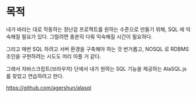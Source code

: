 # 목적

내가 바라는 대로 작동하는 장난감 프로젝트를 원하는 수준으로 만들기 위해, SQL 에 익숙해질 필요가 있다.
그럴려면 충분히 다뤄 익숙해질 시간이 필요하다.

그리고 매번 SQL 하려고 서버 환경을 구축해야 하는 것 번거롭고, NOSQL 로 RDBMS 조인을 구현하려는 시도도 머리 아플 거 같다.

그래서 자바스크립트(브라우저) 단에서 내가 원하는 SQL 기능을 제공하는 AlaSQL.js 를 찾았고 연습하려고 한다.
 
https://github.com/agershun/alasql
